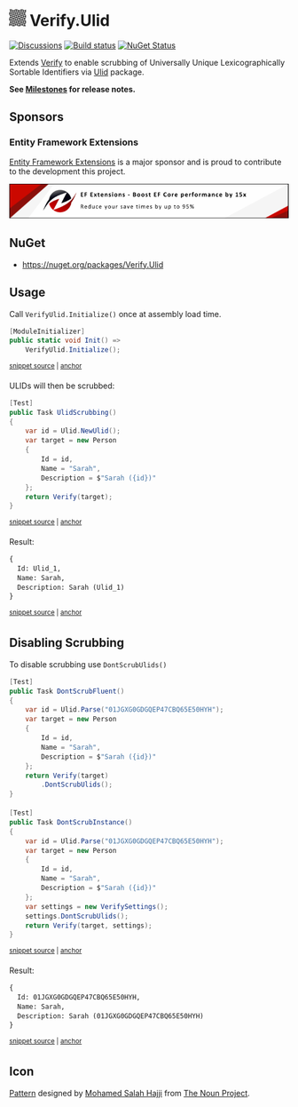 # <img src="/src/icon.png" height="30px"> Verify.Ulid

[![Discussions](https://img.shields.io/badge/Verify-Discussions-yellow?svg=true&label=)](https://github.com/orgs/VerifyTests/discussions)
[![Build status](https://ci.appveyor.com/api/projects/status/soell7l73pbakm8u?svg=true)](https://ci.appveyor.com/project/SimonCropp/Verify-Ulid)
[![NuGet Status](https://img.shields.io/nuget/v/Verify.Ulid.svg)](https://www.nuget.org/packages/Verify.Ulid/)

Extends [Verify](https://github.com/VerifyTests/Verify) to enable scrubbing of Universally Unique Lexicographically Sortable Identifiers via [Ulid](https://github.com/Cysharp/Ulid) package.

**See [Milestones](../../milestones?state=closed) for release notes.**


## Sponsors


### Entity Framework Extensions<!-- include: zzz. path: /docs/zzz.include.md -->

[Entity Framework Extensions](https://entityframework-extensions.net/) is a major sponsor and is proud to contribute to the development this project.

[![Entity Framework Extensions](docs/zzz.png)](https://entityframework-extensions.net)<!-- endInclude -->


## NuGet

 * https://nuget.org/packages/Verify.Ulid


## Usage

Call `VerifyUlid.Initialize()` once at assembly load time.

<!-- snippet: Initialize -->
<a id='snippet-Initialize'></a>
```cs
[ModuleInitializer]
public static void Init() =>
    VerifyUlid.Initialize();
```
<sup><a href='/src/Tests/ModuleInitializer.cs#L3-L9' title='Snippet source file'>snippet source</a> | <a href='#snippet-Initialize' title='Start of snippet'>anchor</a></sup>
<!-- endSnippet -->


ULIDs will then be scrubbed:

<!-- snippet: Nested -->
<a id='snippet-Nested'></a>
```cs
[Test]
public Task UlidScrubbing()
{
    var id = Ulid.NewUlid();
    var target = new Person
    {
        Id = id,
        Name = "Sarah",
        Description = $"Sarah ({id})"
    };
    return Verify(target);
}
```
<sup><a href='/src/Tests/Samples.cs#L93-L108' title='Snippet source file'>snippet source</a> | <a href='#snippet-Nested' title='Start of snippet'>anchor</a></sup>
<!-- endSnippet -->

Result:

<!-- snippet: Samples.UlidScrubbing.verified.txt -->
<a id='snippet-Samples.UlidScrubbing.verified.txt'></a>
```txt
{
  Id: Ulid_1,
  Name: Sarah,
  Description: Sarah (Ulid_1)
}
```
<sup><a href='/src/Tests/Samples.UlidScrubbing.verified.txt#L1-L5' title='Snippet source file'>snippet source</a> | <a href='#snippet-Samples.UlidScrubbing.verified.txt' title='Start of snippet'>anchor</a></sup>
<!-- endSnippet -->


## Disabling Scrubbing

To disable scrubbing use `DontScrubUlids()`

<!-- snippet: DontScrub -->
<a id='snippet-DontScrub'></a>
```cs
[Test]
public Task DontScrubFluent()
{
    var id = Ulid.Parse("01JGXG0GDGQEP47CBQ65E50HYH");
    var target = new Person
    {
        Id = id,
        Name = "Sarah",
        Description = $"Sarah ({id})"
    };
    return Verify(target)
        .DontScrubUlids();
}

[Test]
public Task DontScrubInstance()
{
    var id = Ulid.Parse("01JGXG0GDGQEP47CBQ65E50HYH");
    var target = new Person
    {
        Id = id,
        Name = "Sarah",
        Description = $"Sarah ({id})"
    };
    var settings = new VerifySettings();
    settings.DontScrubUlids();
    return Verify(target, settings);
}
```
<sup><a href='/src/Tests/Samples.cs#L60-L91' title='Snippet source file'>snippet source</a> | <a href='#snippet-DontScrub' title='Start of snippet'>anchor</a></sup>
<!-- endSnippet -->

Result: 

<!-- snippet: Samples.DontScrubInstance.verified.txt -->
<a id='snippet-Samples.DontScrubInstance.verified.txt'></a>
```txt
{
  Id: 01JGXG0GDGQEP47CBQ65E50HYH,
  Name: Sarah,
  Description: Sarah (01JGXG0GDGQEP47CBQ65E50HYH)
}
```
<sup><a href='/src/Tests/Samples.DontScrubInstance.verified.txt#L1-L5' title='Snippet source file'>snippet source</a> | <a href='#snippet-Samples.DontScrubInstance.verified.txt' title='Start of snippet'>anchor</a></sup>
<!-- endSnippet -->


## Icon

[Pattern](https://thenounproject.com/icon/pattern-7353536/) designed by [Mohamed Salah Hajji](https://thenounproject.com/creator/hajjisaleh.mohamed24/) from [The Noun Project](https://thenounproject.com).
